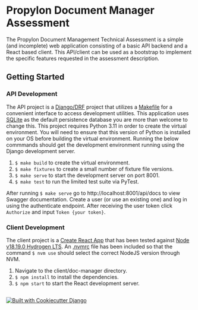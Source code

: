 # Propylon Document Manager Assessment

The Propylon Document Management Technical Assessment is a simple (and incomplete) web application consisting of a basic API backend and a React based client.  This API/client can be used as a bootstrap to implement the specific features requested in the assessment description. 

## Getting Started
### API Development
The API project is a [Django/DRF](https://www.django-rest-framework.org/) project that utilizes a [Makefile](https://www.gnu.org/software/make/manual/make.html) for a convenient interface to access development utilities. This application uses [SQLite](https://www.sqlite.org/index.html) as the default persistence database you are more than welcome to change this. This project requires Python 3.11 in order to create the virtual environment.  You will need to ensure that this version of Python is installed on your OS before building the virtual environment.  Running the below commmands should get the development environment running using the Django development server.
1. `$ make build` to create the virtual environment.
2. `$ make fixtures` to create a small number of fixture file versions.
3. `$ make serve` to start the development server on port 8001.
4. `$ make test` to run the limited test suite via PyTest.

After running `$ make serve` go to http://localhost:8001/api/docs to view Swagger documentation.
Create a user (or use an existing one) and log in using the authenticate endpoint.
After receiving the user token click `Authorize` and input `Token {your token}`.  
### Client Development 
The client project is a [Create React App](https://create-react-app.dev/) that has been tested against [Node v18.19.0 Hydrogen LTS](https://nodejs.org/download/release/v18.19.0/).  An [.nvmrc](https://github.com/nvm-sh/nvm#calling-nvm-use-automatically-in-a-directory-with-a-nvmrc-file) file has been included so that the command `$ nvm use` should select the correct NodeJS version through NVM.
1. Navigate to the client/doc-manager directory.
2. `$ npm install` to install the dependencies.
3. `$ npm start` to start the React development server.

##
[![Built with Cookiecutter Django](https://img.shields.io/badge/built%20with-Cookiecutter%20Django-ff69b4.svg?logo=cookiecutter)](https://github.com/cookiecutter/cookiecutter-django/)
